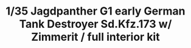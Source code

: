 ---
title: "1/35 Jagdpanther G1 early  German Tank Destroyer Sd.Kfz.173  w/ Zimmerit / full interior kit                "
price: TBA
desc: ""
img_path: "/assets/img/TAKO2125.jpg"
brand: AMMO
available: true
special_offer: false
new: false
soon: false
cat: "Plasticne-Makete"
subcat: "PM-TAKOM"
subsubcat: ""
---